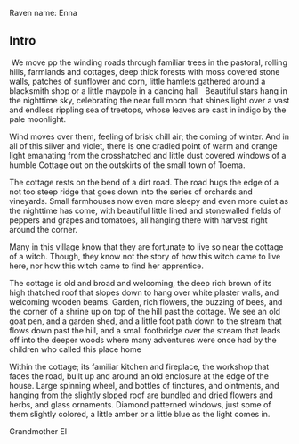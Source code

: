Raven name: Enna
## Intro
 We move pp the winding roads through familiar trees in the pastoral, rolling hills, farmlands and cottages, deep thick forests with moss covered stone walls, patches of sunflower and corn, little hamlets gathered around a blacksmith shop or a little maypole in a dancing hall
 
Beautiful stars hang in the nighttime sky, celebrating the near full moon that shines light over a vast and endless rippling sea of treetops, whose leaves are cast in indigo by the pale moonlight. 

Wind moves over them, feeling of brisk chill air; the coming of winter. And in all of this silver and violet, there is one cradled point of warm and orange light emanating from the crosshatched and little dust covered windows of a humble Cottage out on the outskirts of the small town of Toema.

The cottage rests on the bend of a dirt road. The road hugs the edge of a not too steep ridge that goes down into the series of orchards and vineyards. Small farmhouses now even more sleepy and even more quiet as the nighttime has come, with beautiful little lined and stonewalled fields of peppers and grapes and tomatoes, all hanging there with harvest right around the corner.

Many in this village know that they are fortunate to live so near the cottage of a witch. Though, they know not the story of how this witch came to live here, nor how this witch came to find her apprentice.

The cottage is old and broad and welcoming, the deep rich brown of its high thatched roof that slopes down to hang over white plaster walls, and welcoming wooden beams.
Garden, rich flowers, the buzzing of bees, and the corner of a shrine up on top of the hill past the cottage. We see an old goat pen, and a garden shed, and a little foot path down to the stream that flows down past the hill, and a small footbridge over the stream that leads off into the deeper woods where many adventures were once had by the children who called this place home

Within the cottage; its familiar kitchen and fireplace, the workshop that faces the road, built up and around an old enclosure at the edge of the house. Large spinning wheel, and bottles of tinctures, and ointments, and hanging from the slightly sloped roof are bundled and dried flowers and herbs, and glass ornaments. Diamond patterned windows, just some of them slightly colored, a little amber or a little blue as the light comes in.

Grandmother El